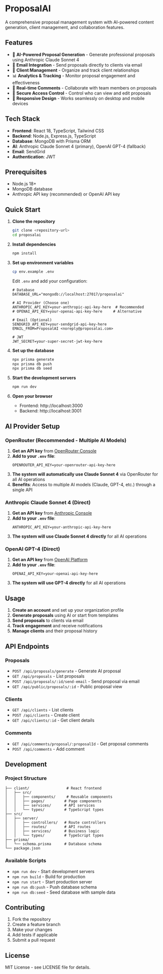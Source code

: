# ProposalAI

A comprehensive proposal management system with AI-powered content generation, client management, and collaboration features.

## Features

- 🤖 **AI-Powered Proposal Generation** - Generate professional proposals using Anthropic Claude Sonnet 4
- 📧 **Email Integration** - Send proposals directly to clients via email
- 👥 **Client Management** - Organize and track client relationships
- 📊 **Analytics & Tracking** - Monitor proposal engagement and effectiveness
- 💬 **Real-time Comments** - Collaborate with team members on proposals
- 🔐 **Secure Access Control** - Control who can view and edit proposals
- 📱 **Responsive Design** - Works seamlessly on desktop and mobile devices

## Tech Stack

- **Frontend**: React 18, TypeScript, Tailwind CSS
- **Backend**: Node.js, Express.js, TypeScript
- **Database**: MongoDB with Prisma ORM
- **AI**: Anthropic Claude Sonnet 4 (primary), OpenAI GPT-4 (fallback)
- **Email**: SendGrid
- **Authentication**: JWT

## Prerequisites

- Node.js 18+ 
- MongoDB database
- Anthropic API key (recommended) or OpenAI API key

## Quick Start

1. **Clone the repository**
   ```bash
   git clone <repository-url>
   cd proposalai
   ```

2. **Install dependencies**
   ```bash
   npm install
   ```

3. **Set up environment variables**
   ```bash
   cp env.example .env
   ```
   
   Edit `.env` and add your configuration:
   ```env
   # Database
   DATABASE_URL="mongodb://localhost:27017/proposalai"
   
   # AI Provider (Choose one)
   ANTHROPIC_API_KEY=your-anthropic-api-key-here  # Recommended
   # OPENAI_API_KEY=your-openai-api-key-here     # Alternative
   
   # Email (Optional)
   SENDGRID_API_KEY=your-sendgrid-api-key-here
   EMAIL_FROM=ProposalAI <noreply@proposalai.com>
   
   # JWT
   JWT_SECRET=your-super-secret-jwt-key-here
   ```

4. **Set up the database**
   ```bash
   npx prisma generate
   npx prisma db push
   npx prisma db seed
   ```

5. **Start the development servers**
   ```bash
   npm run dev
   ```

6. **Open your browser**
   - Frontend: http://localhost:3000
   - Backend: http://localhost:3001

## AI Provider Setup

### OpenRouter (Recommended - Multiple AI Models)

1. **Get an API key** from [OpenRouter Console](https://openrouter.ai/keys)
2. **Add to your `.env` file**:
   ```env
   OPENROUTER_API_KEY=your-openrouter-api-key-here
   ```
3. **The system will automatically use Claude Sonnet 4** via OpenRouter for all AI operations
4. **Benefits**: Access to multiple AI models (Claude, GPT-4, etc.) through a single API

### Anthropic Claude Sonnet 4 (Direct)

1. **Get an API key** from [Anthropic Console](https://console.anthropic.com/)
2. **Add to your `.env` file**:
   ```env
   ANTHROPIC_API_KEY=your-anthropic-api-key-here
   ```
3. **The system will use Claude Sonnet 4 directly** for all AI operations

### OpenAI GPT-4 (Direct)

1. **Get an API key** from [OpenAI Platform](https://platform.openai.com/)
2. **Add to your `.env` file**:
   ```env
   OPENAI_API_KEY=your-openai-api-key-here
   ```
3. **The system will use GPT-4 directly** for all AI operations

## Usage

1. **Create an account** and set up your organization profile
2. **Generate proposals** using AI or start from templates
3. **Send proposals** to clients via email
4. **Track engagement** and receive notifications
5. **Manage clients** and their proposal history

## API Endpoints

### Proposals
- `POST /api/proposals/generate` - Generate AI proposal
- `GET /api/proposals` - List proposals
- `POST /api/proposals/:id/send-email` - Send proposal via email
- `GET /api/public/proposals/:id` - Public proposal view

### Clients
- `GET /api/clients` - List clients
- `POST /api/clients` - Create client
- `GET /api/clients/:id` - Get client details

### Comments
- `GET /api/comments/proposal/:proposalId` - Get proposal comments
- `POST /api/comments` - Add comment

## Development

### Project Structure
```
├── client/                 # React frontend
│   ├── src/
│   │   ├── components/     # Reusable components
│   │   ├── pages/         # Page components
│   │   ├── services/      # API services
│   │   └── types/         # TypeScript types
├── src/
│   ├── server/
│   │   ├── controllers/   # Route controllers
│   │   ├── routes/        # API routes
│   │   ├── services/      # Business logic
│   │   └── types/         # TypeScript types
├── prisma/
│   └── schema.prisma      # Database schema
└── package.json
```

### Available Scripts
- `npm run dev` - Start development servers
- `npm run build` - Build for production
- `npm run start` - Start production server
- `npm run db:push` - Push database schema
- `npm run db:seed` - Seed database with sample data

## Contributing

1. Fork the repository
2. Create a feature branch
3. Make your changes
4. Add tests if applicable
5. Submit a pull request

## License

MIT License - see LICENSE file for details. 
